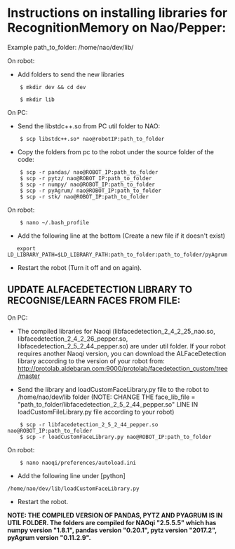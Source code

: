 # Instructions on installing libraries for RecognitionMemory on Nao/Pepper:

Example path\_to\_folder: /home/nao/dev/lib/

On robot:

*   Add folders to send the new libraries

```
    $ mkdir dev && cd dev

    $ mkdir lib

```

On PC:

*   Send the libstdc++.so from PC util folder to NAO: 

```
    $ scp libstdc++.so* nao@robotIP:path_to_folder
```

*   Copy the folders from pc to the robot under the source folder of the code:

```
    $ scp -r pandas/ nao@ROBOT_IP:path_to_folder
    $ scp -r pytz/ nao@ROBOT_IP:path_to_folder
    $ scp -r numpy/ nao@ROBOT_IP:path_to_folder
    $ scp -r pyAgrum/ nao@ROBOT_IP:path_to_folder
    $ scp -r stk/ nao@ROBOT_IP:path_to_folder
```

On robot:

```
    $ nano ~/.bash_profile
```

*   Add the following line at the bottom (Create a new file if it doesn't exist)

```
   export LD_LIBRARY_PATH=$LD_LIBRARY_PATH:path_to_folder:path_to_folder/pyAgrum
```

* Restart the robot (Turn it off and on again).

## UPDATE ALFACEDETECTION LIBRARY TO RECOGNISE/LEARN FACES FROM FILE:

On PC:

*   The compiled libraries for Naoqi (libfacedetection\_2\_4\_2\_25\_nao.so, libfacedetection\_2\_4\_2\_26\_pepper.so, libfacedetection\_2\_5\_2\_44\_pepper.so) are under util folder. If your robot requires another Naoqi version, you can download the ALFaceDetection library according to the version of your robot from: http://protolab.aldebaran.com:9000/protolab/facedetection_custom/tree/master

*   Send the library and loadCustomFaceLibrary.py file to the robot to /home/nao/dev/lib folder (NOTE: CHANGE THE face_lib_file = "path\_to\_folder/libfacedetection\_2\_5\_2\_44\_pepper.so" LINE IN loadCustomFileLibrary.py file according to your robot)

```
    $ scp -r libfacedetection_2_5_2_44_pepper.so nao@ROBOT_IP:path_to_folder
    $ scp -r loadCustomFaceLibrary.py nao@ROBOT_IP:path_to_folder
```

On robot:

```
    $ nano naoqi/preferences/autoload.ini
```

*   Add the following line under [python]

```
/home/nao/dev/lib/loadCustomFaceLibrary.py
```

* Restart the robot.

**NOTE: THE COMPILED VERSION OF PANDAS, PYTZ AND PYAGRUM IS IN UTIL FOLDER. The folders are compiled for NAOqi "2.5.5.5" which has numpy version "1.8.1", pandas version "0.20.1", pytz version "2017.2", pyAgrum version "0.11.2.9".**




